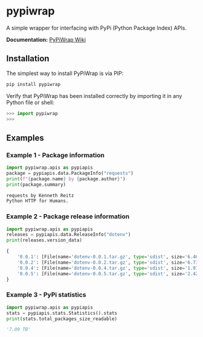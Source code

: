 # pypiwrap

A simple wrapper for interfacing with PyPi (Python Package Index) APIs.

**Documentation:** [PyPiWrap Wiki](https://github.com/angelCarias/pypiwrap/wiki)

## Installation

The simplest way to install PyPiWrap is via PIP:

```s
pip install pypiwrap
```

Verify that PyPiWrap has been installed correctly by importing it in any Python file or shell:

```py
>>> import pypiwrap
>>> 
```

## Examples

### Example 1 - Package information

```py
import pypiwrap.apis as pypiapis
package = pypiapis.data.PackageInfo("requests")
print(f"{package.name} by {package.author}")
print(package.summary)
```

```s
requests by Kenneth Reitz
Python HTTP for Humans.
```

### Example 2 - Package release information

```py
import pypiwrap.apis as pypiapis
releases = pypiapis.data.ReleaseInfo("dotenv")
print(releases.version_data)
```

```py
{
    '0.0.1': [File(name='dotenv-0.0.1.tar.gz', type='sdist', size='6.46 KB', url='...')],
    '0.0.2': [File(name='dotenv-0.0.2.tar.gz', type='sdist', size='6.73 KB', url='...')],
    '0.0.4': [File(name='dotenv-0.0.4.tar.gz', type='sdist', size='1.97 KB', url='...')],
    '0.0.5': [File(name='dotenv-0.0.5.tar.gz', type='sdist', size='2.42 KB', url='...')]
}
```

### Example 3 - PyPi statistics

```py
import pypiwrap.apis as pypiapis
stats = pypiapis.stats.Statistics().stats
print(stats.total_packages_size_readable)
```

```py
'7.09 TB'
```
